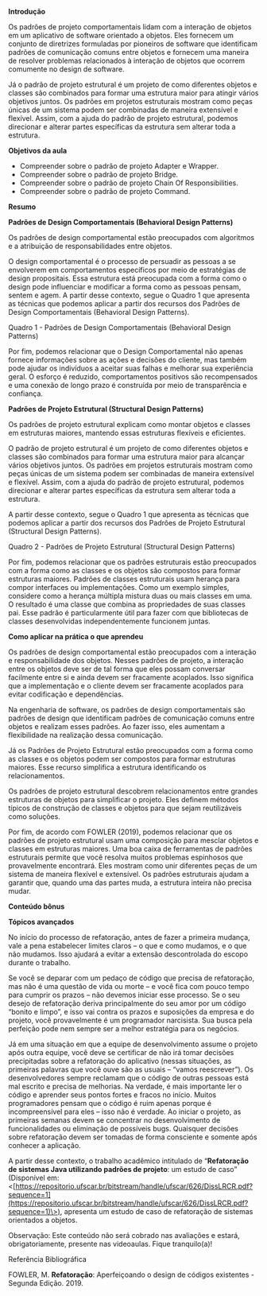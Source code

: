 **Introdução**

Os padrões de projeto comportamentais lidam com a interação de objetos em um aplicativo de software orientado a objetos. Eles fornecem um conjunto de diretrizes formuladas por pioneiros de software que identificam padrões de comunicação comuns entre objetos e fornecem uma maneira de resolver problemas relacionados à interação de objetos que ocorrem comumente no design de software.

Já o padrão de projeto estrutural é um projeto de como diferentes objetos e classes são combinados para formar uma estrutura maior para atingir vários objetivos juntos. Os padrões em projetos estruturais mostram como peças únicas de um sistema podem ser combinadas de maneira extensível e flexível. Assim, com a ajuda do padrão de projeto estrutural, podemos direcionar e alterar partes específicas da estrutura sem alterar toda a estrutura.

**Objetivos da aula**

-   Compreender sobre o padrão de projeto Adapter e Wrapper.
-   Compreender sobre o padrão de projeto Bridge.
-   Compreender sobre o padrão de projeto Chain Of Responsibilities.
-   Compreender sobre o padrão de projeto Command.

**Resumo**

**Padrões de Design Comportamentais (Behavioral Design Patterns)**

Os padrões de design comportamental estão preocupados com algoritmos e a atribuição de responsabilidades entre objetos.

O design comportamental é o processo de persuadir as pessoas a se envolverem em comportamentos específicos por meio de estratégias de design propositais. Essa estrutura está preocupada com a forma como o design pode influenciar e modificar a forma como as pessoas pensam, sentem e agem. A partir desse contexto, segue o Quadro 1 que apresenta as técnicas que podemos aplicar a partir dos recursos dos Padrões de Design Comportamentais (Behavioral Design Patterns).

Quadro 1 - Padrões de Design Comportamentais (Behavioral Design Patterns)

Por fim, podemos relacionar que o Design Comportamental não apenas fornece informações sobre as ações e decisões do cliente, mas também pode ajudar os indivíduos a aceitar suas falhas e melhorar sua experiência geral. O esforço é reduzido, comportamentos positivos são recompensados e uma conexão de longo prazo é construída por meio de transparência e confiança.

**Padrões de Projeto Estrutural (Structural Design Patterns)**

Os padrões de projeto estrutural explicam como montar objetos e classes em estruturas maiores, mantendo essas estruturas flexíveis e eficientes.

O padrão de projeto estrutural é um projeto de como diferentes objetos e classes são combinados para formar uma estrutura maior para alcançar vários objetivos juntos. Os padrões em projetos estruturais mostram como peças únicas de um sistema podem ser combinadas de maneira extensível e flexível. Assim, com a ajuda do padrão de projeto estrutural, podemos direcionar e alterar partes específicas da estrutura sem alterar toda a estrutura.

A partir desse contexto, segue o Quadro 1 que apresenta as técnicas que podemos aplicar a partir dos recursos dos Padrões de Projeto Estrutural (Structural Design Patterns).

Quadro 2 - Padrões de Projeto Estrutural (Structural Design Patterns)

Por fim, podemos relacionar que os padrões estruturais estão preocupados com a forma como as classes e os objetos são compostos para formar estruturas maiores. Padrões de classes estruturais usam herança para compor interfaces ou implementações. Como um exemplo simples, considere como a herança múltipla mistura duas ou mais classes em uma. O resultado é uma classe que combina as propriedades de suas classes pai. Esse padrão é particularmente útil para fazer com que bibliotecas de classes desenvolvidas independentemente funcionem juntas.

**Como aplicar na prática o que aprendeu**

Os padrões de design comportamental estão preocupados com a interação e responsabilidade dos objetos. Nesses padrões de projeto, a interação entre os objetos deve ser de tal forma que eles possam conversar facilmente entre si e ainda devem ser fracamente acoplados. Isso significa que a implementação e o cliente devem ser fracamente acoplados para evitar codificação e dependências.

Na engenharia de software, os padrões de design comportamentais são padrões de design que identificam padrões de comunicação comuns entre objetos e realizam esses padrões. Ao fazer isso, eles aumentam a flexibilidade na realização dessa comunicação.

Já os Padrões de Projeto Estrutural estão preocupados com a forma como as classes e os objetos podem ser compostos para formar estruturas maiores. Esse recurso simplifica a estrutura identificando os relacionamentos.

Os padrões de projeto estrutural descobrem relacionamentos entre grandes estruturas de objetos para simplificar o projeto. Eles definem métodos típicos de construção de classes e objetos para que sejam reutilizáveis como soluções.

Por fim, de acordo com FOWLER (2019), podemos relacionar que os padrões de projeto estrutural usam uma composição para mesclar objetos e classes em estruturas maiores. Uma boa caixa de ferramentas de padrões estruturais permite que você resolva muitos problemas espinhosos que provavelmente encontrará. Eles mostram como unir diferentes peças de um sistema de maneira flexível e extensível. Os padrões estruturais ajudam a garantir que, quando uma das partes muda, a estrutura inteira não precisa mudar.

**Conteúdo bônus**

**Tópicos avançados**

No início do processo de refatoração, antes de fazer a primeira mudança, vale a pena estabelecer limites claros – o que e como mudamos, e o que não mudamos. Isso ajudará a evitar a extensão descontrolada do escopo durante o trabalho.

Se você se deparar com um pedaço de código que precisa de refatoração, mas não é uma questão de vida ou morte – e você fica com pouco tempo para cumprir os prazos – não devemos iniciar esse processo. Se o seu desejo de refatoração deriva principalmente do seu amor por um código “bonito e limpo”, e isso vai contra os prazos e suposições da empresa e do projeto, você provavelmente é um programador narcisista. Sua busca pela perfeição pode nem sempre ser a melhor estratégia para os negócios.

Já em uma situação em que a equipe de desenvolvimento assume o projeto após outra equipe, você deve se certificar de não irá tomar decisões precipitadas sobre a refatoração do aplicativo (nessas situações, as primeiras palavras que você ouve são as usuais – “vamos reescrever”). Os desenvolvedores sempre reclamam que o código de outras pessoas está mal escrito e precisa de melhorias. Na verdade, é mais importante ler o código e aprender seus pontos fortes e fracos no início. Muitos programadores pensam que o código é ruim apenas porque é incompreensível para eles – isso não é verdade. Ao iniciar o projeto, as primeiras semanas devem se concentrar no desenvolvimento de funcionalidades ou eliminação de possíveis bugs. Quaisquer decisões sobre refatoração devem ser tomadas de forma consciente e somente após conhecer a aplicação.

A partir desse contexto, o trabalho acadêmico intitulado de “**Refatoração de sistemas Java utilizando padrões de projeto**: um estudo de caso” (Disponível em: <[https://repositorio.ufscar.br/bitstream/handle/ufscar/626/DissLRCR.pdf?sequence=1](https://repositorio.ufscar.br/bitstream/handle/ufscar/626/DissLRCR.pdf?sequence=1)\>), apresenta um estudo de caso de refatoração de sistemas orientados a objetos.

Observação: Este conteúdo não será cobrado nas avaliações e estará, obrigatoriamente, presente nas videoaulas. Fique tranquilo(a)!

Referência Bibliográfica

FOWLER, M. **Refatoração**: Aperfeiçoando o design de códigos existentes - Segunda Edição. 2019.